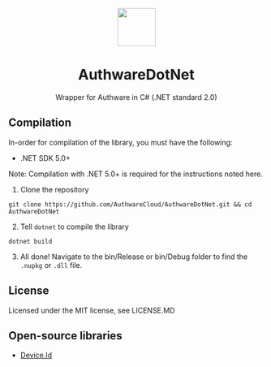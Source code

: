 <p align="center">
  <img src="https://github.com/AuthwareCloud/AuthwareDotNet/raw/main/authware-s.png" width="75" height="75">
  <h1 align="center">AuthwareDotNet</h1>
  <p align="center">Wrapper for Authware in C# (.NET standard 2.0)</p>
</p>

## Compilation
In-order for compilation of the library, you must have the following:

- .NET SDK 5.0+

Note: Compilation with .NET 5.0+ is required for the instructions noted here.

1. Clone the repository

```
git clone https://github.com/AuthwareCloud/AuthwareDotNet.git && cd AuthwareDotNet
```

2. Tell `dotnet` to compile the library

```
dotnet build
```

3. All done! Navigate to the bin/Release or bin/Debug folder to find the `.nupkg` or `.dll` file.

## License
Licensed under the MIT license, see LICENSE.MD

## Open-source libraries
- [Device.Id](https://github.com/MatthewKing/DeviceId)
